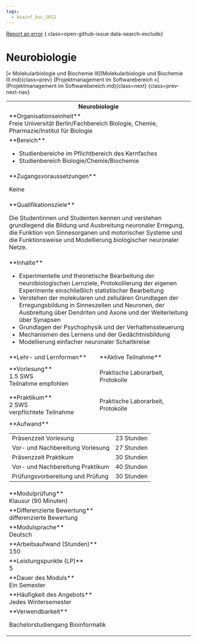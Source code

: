 ```yaml
---
tags:
  - bioinf_bsc_2012
---
```

[Report an error](https://github.com/SGSSGene/FUB-SUP/issues/new?title=Error%20in%20%22Neurobiologie%22&body=There%20seems%20to%20be%20an%20error%20in%20module%20%22Neurobiologie%22%2E%0A%0A%3CDescribe%20here%20a%20slightly%20more%20detailed%20description%20of%20what%20is%20wrong%3E&labels=bug)
{ class=open-github-issue data-search-exclude}

# Neurobiologie

[« Molekularbiologie und Biochemie III](Molekularbiologie und Biochemie III.md){class=prev}
[Projektmanagement im Softwarebereich »](Projektmanagement im Softwarebereich.md){class=next}
{class=prev-next-nav}

<table markdown id="moduledesc">
<tr markdown class="moduledesc_head"><th colspan="2">Neurobiologie </th></tr>
<tr markdown><td colspan="2">**Organisationseinheit**   <br>Freie Universität Berlin/Fachbereich Biologie, Chemie, Pharmazie/Institut für Biologie</td></tr>

<tr markdown><td colspan="2">**Bereich**<br>


- Studienbereiche im Pflichtbereich des Kernfaches
- Studienbereich Biologie/Chemie/Biochemie

</td></tr>

<tr markdown><td colspan="2">**Zugangsvoraussetzungen** <br>

Keine


</td></tr>
<tr markdown><td colspan="2">**Qualifikationsziele**    <br>

Die Studentinnen und Studenten kennen und verstehen grundlegend die Bildung
und Ausbreitung neuronaler Erregung, die Funktion von Sinnesorganen und
motorischer Systeme und die Funktionsweise und Modellierung biologischer
neuronaler Netze.


</td></tr>
<tr markdown><td colspan="2">**Inhalte**                <br>


- Experimentelle und theoretische Bearbeitung der neurobiologischen
  Lernziele, Protokollierung der eigenen Experimente einschließlich
  statistischer Bearbeitung
- Verstehen der molekularen und zellulären Grundlagen der Erregungsbildung
  in Sinneszellen und Neuronen, der Ausbreitung über Dendriten und Axone und
  der Weiterleitung über Synapsen
- Grundlagen der Psychophysik und der Verhaltenssteuerung
- Mechanismen des Lernens und der Gedächtnisbildung
- Modellierung einfacher neuronaler Schaltkreise


</td></tr>

<tr markdown><td>**Lehr- und Lernformen**</td><td>**Aktive Teilnahme**</td></tr>
<tr markdown><td> **Vorlesung** <br>1.5 SWS <br> Teilnahme empfohlen</td><td>

Praktische Laborarbeit, Protokolle
</td></tr>
<tr markdown><td> **Praktikum** <br>2 SWS <br> verpflichtete Teilnahme</td><td>

Praktische Laborarbeit, Protokolle
</td></tr>
<tr markdown><td colspan="2">**Aufwand**                <br>
<table class="aufwand_table">
<tr><td>Präsenzzeit Vorlesung</td><td>23 Stunden</td></tr>
<tr><td>Vor- und Nachbereitung Vorlesung</td><td>27 Stunden</td></tr>
<tr><td>Präsenzzeit Praktikum</td><td>30 Stunden</td></tr>
<tr><td>Vor- und Nachbereitung Praktikum</td><td>40 Stunden</td></tr>
<tr><td>Prüfungsvorbereitung und Prüfung</td><td>30 Stunden</td></tr>
</table>

</td></tr>
<tr markdown><td colspan="2">**Modulprüfung**             <br>Klausur (90 Minuten)


</td></tr>
<tr markdown><td colspan="2">**Differenzierte Bewertung** <br>differenzierte Bewertung

</td></tr>
<tr markdown><td colspan="2">**Modulsprache**             <br>Deutsch</td></tr>
<tr markdown><td colspan="2">**Arbeitsaufwand (Stunden)** <br>150</td></tr>
<tr markdown><td colspan="2">**Leistungspunkte (LP)**     <br>5</td></tr>
<tr markdown><td colspan="2">**Dauer des Moduls**         <br>Ein Semester</td></tr>
<tr markdown><td colspan="2">**Häufigkeit des Angebots**  <br>Jedes Wintersemester</td></tr>
<tr markdown><td colspan="2">**Verwendbarkeit**           <br>

Bachelorstudiengang Bioinformatik


</td></tr>

</table>

